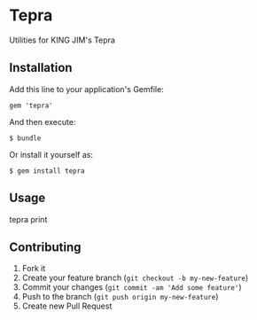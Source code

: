 # Tepra

Utilities for KING JIM's Tepra

## Installation

Add this line to your application's Gemfile:

    gem 'tepra'

And then execute:

    $ bundle

Or install it yourself as:

    $ gem install tepra

## Usage

tepra print
## Contributing

1. Fork it
2. Create your feature branch (`git checkout -b my-new-feature`)
3. Commit your changes (`git commit -am 'Add some feature'`)
4. Push to the branch (`git push origin my-new-feature`)
5. Create new Pull Request
